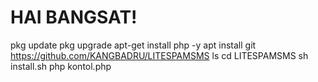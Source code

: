 # HAI BANGSAT!






pkg update
pkg upgrade
apt-get install php -y
apt install git  https://github.com/KANGBADRU/LITESPAMSMS
ls
cd LITESPAMSMS
sh install.sh
php kontol.php

